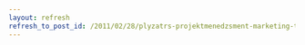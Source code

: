 ```yaml
---
layout: refresh
refresh_to_post_id: /2011/02/28/plyzatrs-projektmenedzsment-marketing-tancsads-adatrgzts-egy-helyen
---
```


